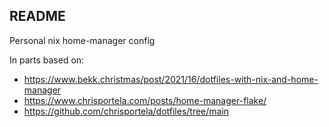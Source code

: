 ## README

Personal nix home-manager config

In parts based on:
- https://www.bekk.christmas/post/2021/16/dotfiles-with-nix-and-home-manager
- https://www.chrisportela.com/posts/home-manager-flake/
- https://github.com/chrisportela/dotfiles/tree/main
